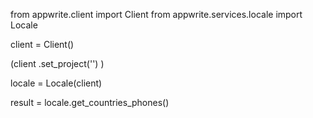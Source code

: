 from appwrite.client import Client
from appwrite.services.locale import Locale

client = Client()

(client
  .set_project('')
)

locale = Locale(client)

result = locale.get_countries_phones()
